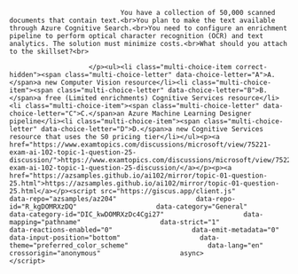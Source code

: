 <p class="card-text">
							
								You have a collection of 50,000 scanned documents that contain text.<br>You plan to make the text available through Azure Cognitive Search.<br>You need to configure an enrichment pipeline to perform optical character recognition (OCR) and text analytics. The solution must minimize costs.<br>What should you attach to the skillset?<br>
							
						</p><ul><li class="multi-choice-item correct-hidden"><span class="multi-choice-letter" data-choice-letter="A">A.</span>a new Computer Vision resource</li><li class="multi-choice-item"><span class="multi-choice-letter" data-choice-letter="B">B.</span>a free (Limited enrichments) Cognitive Services resource</li><li class="multi-choice-item"><span class="multi-choice-letter" data-choice-letter="C">C.</span>an Azure Machine Learning Designer pipeline</li><li class="multi-choice-item"><span class="multi-choice-letter" data-choice-letter="D">D.</span>a new Cognitive Services resource that uses the S0 pricing tier</li></ul><p><a href="https://www.examtopics.com/discussions/microsoft/view/75221-exam-ai-102-topic-1-question-25-discussion/">https://www.examtopics.com/discussions/microsoft/view/75221-exam-ai-102-topic-1-question-25-discussion/</a></p><p><a href="https://azsamples.github.io/ai102/mirror/topic-01-question-25.html">https://azsamples.github.io/ai102/mirror/topic-01-question-25.html</a></p><script src="https://giscus.app/client.js"                    data-repo="azsamples/az204"                    data-repo-id="R_kgDOMRXzDQ"                    data-category="General"                    data-category-id="DIC_kwDOMRXzDc4Cgi27"                    data-mapping="pathname"                    data-strict="1"                    data-reactions-enabled="0"                    data-emit-metadata="0"                    data-input-position="bottom"                    data-theme="preferred_color_scheme"                    data-lang="en"                    crossorigin="anonymous"                    async>                    </script>